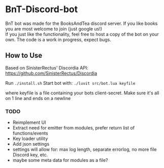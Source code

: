 # BnT-Discord-bot
BnT bot was made for the BooksAndTea discord server. If you like books you are most welcome to join (just google us!)<br/>
If you just like the functionality, feel free to host a copy of the bot on your own. The code is a work in progress, expect bugs.

## How to Use
Based on SinisterRectus' Discordia API: https://github.com/SinisterRectus/Discordia

Run ``./install.sh``
Start bot with: ``./luvit src/bot.lua keyfile``

where keyfile is a file containing your bots client-secret.
Make sure it's all on 1 line and ends on a newline


### TODO
- Reimplement UI
- Extract need for emitter from modules, prefer return list of functions/events
- Key loader utility
- Add json settings
- settings will allow for: max log length, separate errorlog, no more file Discord key, etc.
- maybe some meta data for modules as a file?

